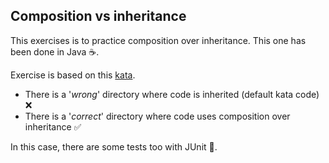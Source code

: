 ## Composition vs inheritance

This exercises is to practice composition over inheritance. This one has been done in Java ☕️.

Exercise is based on this [kata](https://github.com/Codesai/practice_program/tree/master/katas_java/05-refactoring-awful-inheritance-use-with-beverage-prices-kata).

- There is a '_wrong_' directory where code is inherited (default kata code) ❌ 
- There is a '_correct_' directory where code uses composition over inheritance ✅

In this case, there are some tests too with JUnit 🧪.
